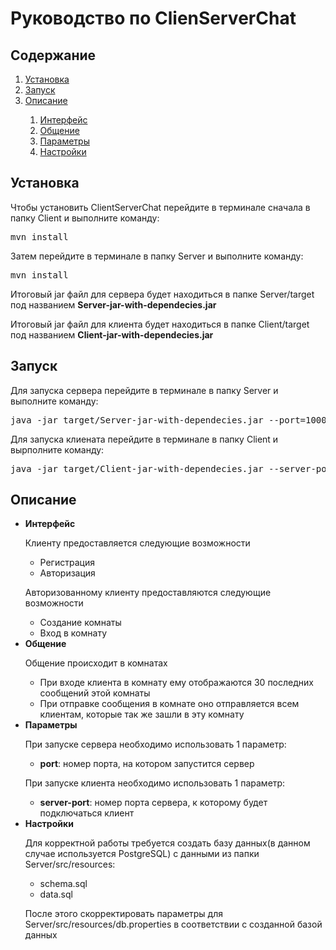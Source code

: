 <!DOCTYPE html>
<html>

<body>
    <h1>Руководство по ClienServerChat </h1>
    <h2>Содержание</h2>
    <ol>
        <li><a name="1" href="#1-1">Установка</a></li>
        <li><a name="2" href="#2-2">Запуск</a></li>
        <li><a name="4" href="#4-4">Описание</a>
            <div class="description">
                <ol>
                    <li><a name="4.1" href="#4-4-1">Интерфейс</a></li>
                    <li><a name="4.2" href="#4-4-2">Общение</a></li>
                    <li><a name="4.3" href="#4-4-3">Параметры</a></li>
                    <li><a name="4.3" href="#4-4-4">Настройки</a></li>
                </ol>
            </div>
        </li>
    </ol>
    <h2><a name="1-1"></a>Установка</h2>
    <p>Чтобы установить ClientServerChat перейдите в терминале сначала в папку Client и выполните команду:</p>
    <pre>mvn install</pre>
    <p>Затем перейдите в терминале в папку Server и выполните команду:</p>
    <pre>mvn install</pre>
    <p>Итоговый jar файл для сервера будет находиться в папке Server/target под названием <b>Server-jar-with-dependecies.jar</b></p>
    <p>Итоговый jar файл для клиента будет находиться в папке Client/target под названием <b>Client-jar-with-dependecies.jar</b></p>
    <h2><a name="2-2"></a>Запуск</h2>
    <p>Для запуска сервера перейдите в терминале в папку Server и выполните команду:</p>
    <pre>java -jar target/Server-jar-with-dependecies.jar --port=10000</pre>
    <p>Для запуска клиената перейдите в терминале в папку Client и вырполните команду:</p>
    <pre>java -jar target/Client-jar-with-dependecies.jar --server-port=10000</pre>
    <h2><a name="4-4"></a>Описание</h2>
    <ul>
        <li><a name="4-4-1"></a><b>Интерфейс</b>
            <p>Клиенту предоставляется следующие возможности</p>
            <ul>
                <li> Регистрация</li>
                <li> Авторизация</li>
            </ul>
            <p>Авторизованному клиенту предоставляются следующие возможности</p>
            <ul>
                <li> Создание комнаты</li>
                <li> Вход в комнату</li>
            </ul>
        </li>
        <li><a name="4-4-2"></a><b>Общение</b>
            <p>Общение происходит в комнатах</p>
            <ul>
                <li> При входе клиента в комнату ему отображаются 30 последних сообщений этой комнаты</li>
                <li> При отправке сообщения в комнате оно отправляется всем клиентам, которые так же зашли в эту комнату</li>
            </ul>
        </li>
        <li><a name="4-4-3"></a><b>Параметры</b>
            <p>При запуске сервера необходимо использовать 1 параметр:</p>
            <ul>
                <li> <b>port</b>: номер порта, на котором запустится сервер</li>
            </ul>
            <p>При запуске клиента необходимо использовать 1 параметр:</p>
            <ul>
                <li> <b>server-port</b>: номер порта сервера, к которому будет подключаться клиент</li>
            </ul>
        </li>
        <li><a name="4-4-4"></a><b>Настройки</b>
            <p>Для корректной работы требуется создать базу данных(в данном случае используется PostgreSQL) с данными из папки Server/src/resources:</p>
            <ul>
                <li> schema.sql</li>
                <li> data.sql</li>
            </ul>
            <p>После этого скорректировать параметры для Server/src/resources/db.properties в соответствии с созданной базой данных</p>
        </li>
    </ul>
</body>

</html>
